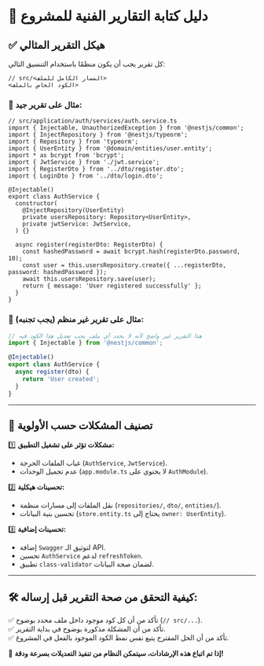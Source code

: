 # 📌 دليل كتابة التقارير الفنية للمشروع

## ✅ **هيكل التقرير المثالي**  
كل تقرير يجب أن يكون منظمًا باستخدام التنسيق التالي:

```
// src/<المسار الكامل للملف>
<الكود الخاص بالملف>
```

### **🔹 مثال على تقرير جيد:**
```
// src/application/auth/services/auth.service.ts
import { Injectable, UnauthorizedException } from '@nestjs/common';
import { InjectRepository } from '@nestjs/typeorm';
import { Repository } from 'typeorm';
import { UserEntity } from '@domain/entities/user.entity';
import * as bcrypt from 'bcrypt';
import { JwtService } from './jwt.service';
import { RegisterDto } from '../dto/register.dto';
import { LoginDto } from '../dto/login.dto';

@Injectable()
export class AuthService {
  constructor(
    @InjectRepository(UserEntity)
    private usersRepository: Repository<UserEntity>,
    private jwtService: JwtService,
  ) {}

  async register(registerDto: RegisterDto) {
    const hashedPassword = await bcrypt.hash(registerDto.password, 10);
    const user = this.usersRepository.create({ ...registerDto, password: hashedPassword });
    await this.usersRepository.save(user);
    return { message: 'User registered successfully' };
  }
}
```

### **🔹 مثال على تقرير غير منظم (يجب تجنبه)**:
```typescript
// هذا التقرير غير واضح لأنه لا يحدد أي ملف يجب تعديل هذا الكود فيه
import { Injectable } from '@nestjs/common';

@Injectable()
export class AuthService {
  async register(dto) {
    return 'User created';
  }
}
```

---

## 📌 **تصنيف المشكلات حسب الأولوية**

1️⃣ **مشكلات تؤثر على تشغيل التطبيق:**  
   - غياب الملفات الحرجة (`AuthService`, `JwtService`).  
   - عدم تحميل الوحدات (`app.module.ts` لا يحتوي على `AuthModule`).  

2️⃣ **تحسينات هيكلية:**  
   - نقل الملفات إلى مسارات منظمة (`repositories/`, `dto/`, `entities/`).  
   - تحسين بنية البيانات (`store.entity.ts` يحتاج إلى `owner: UserEntity`).  

3️⃣ **تحسينات إضافية:**  
   - إضافة `Swagger` لتوثيق الـ API.  
   - تحسين `AuthService` لدعم `refreshToken`.  
   - تطبيق `class-validator` لضمان صحة البيانات.  

---

## 🛠 **كيفية التحقق من صحة التقرير قبل إرساله**:
✅ تأكد من أن كل كود موجود داخل ملف محدد بوضوح (`// src/...`).  
✅ تأكد من أن المشكلة مذكورة بوضوح في بداية التقرير.  
✅ تأكد من أن الحل المقترح يتبع نفس نمط الكود الموجود بالفعل في المشروع.  

🚀 **إذا تم اتباع هذه الإرشادات، سيتمكن النظام من تنفيذ التعديلات بسرعة ودقة!**  

